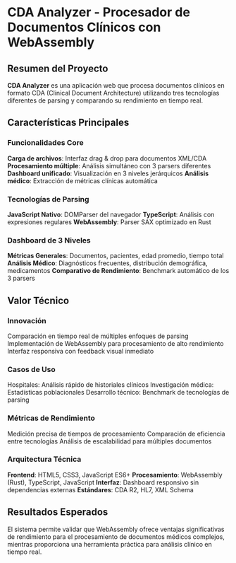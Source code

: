 # CDA Analyzer - Procesador de Documentos Clínicos con WebAssembly
## Resumen del Proyecto

**CDA Analyzer** es una aplicación web que procesa documentos clínicos en formato CDA (Clinical Document Architecture) utilizando tres tecnologías diferentes de parsing y comparando su rendimiento en tiempo real.

## Características Principales

### Funcionalidades Core
**Carga de archivos**: Interfaz drag & drop para documentos XML/CDA
**Procesamiento múltiple**: Análisis simultáneo con 3 parsers diferentes
**Dashboard unificado**: Visualización en 3 niveles jerárquicos
**Análisis médico**: Extracción de métricas clínicas automática

### Tecnologías de Parsing
**JavaScript Nativo**: DOMParser del navegador
**TypeScript**: Análisis con expresiones regulares
**WebAssembly**: Parser SAX optimizado en Rust

### Dashboard de 3 Niveles
**Métricas Generales**: Documentos, pacientes, edad promedio, tiempo total
**Análisis Médico**: Diagnósticos frecuentes, distribución demográfica, medicamentos
**Comparativo de Rendimiento**: Benchmark automático de los 3 parsers

## Valor Técnico

### Innovación
Comparación en tiempo real de múltiples enfoques de parsing
Implementación de WebAssembly para procesamiento de alto rendimiento
Interfaz responsiva con feedback visual inmediato

### Casos de Uso
Hospitales: Análisis rápido de historiales clínicos
Investigación médica: Estadísticas poblacionales
Desarrollo técnico: Benchmark de tecnologías de parsing

### Métricas de Rendimiento
Medición precisa de tiempos de procesamiento
Comparación de eficiencia entre tecnologías
Análisis de escalabilidad para múltiples documentos

### Arquitectura Técnica
**Frontend**: HTML5, CSS3, JavaScript ES6+
**Procesamiento**: WebAssembly (Rust), TypeScript, JavaScript
**Interfaz**: Dashboard responsivo sin dependencias externas
**Estándares**: CDA R2, HL7, XML Schema

## Resultados Esperados
El sistema permite validar que WebAssembly ofrece ventajas significativas de rendimiento para el procesamiento de documentos médicos complejos, mientras proporciona una herramienta práctica para análisis clínico en tiempo real.